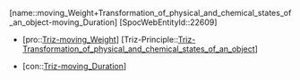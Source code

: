 ﻿---
type: TrizContradiction
aliases:
- moving_Weight+Transformation_of_physical_and_chemical_states_of_an_object-moving_Duration
license: CC BY-SA 4.0
copyright: https://github.com/SpocWeb
IsDeleted: false
IsReadOnly: false
Confidential: public
tags: 
- Triz/Contradiction
---
[name::moving_Weight+Transformation_of_physical_and_chemical_states_of_an_object-moving_Duration]
[SpocWebEntityId::22609]
+ [pro::[Triz-moving_Weight](tech/Triz/Parameter/Triz-moving_Weight.md)]
[Triz-Principle::[Triz-Transformation_of_physical_and_chemical_states_of_an_object](tech/Triz/Principle/Triz-Transformation_of_physical_and_chemical_states_of_an_object.md)]
- [con::[Triz-moving_Duration](tech/Triz/Parameter/Triz-moving_Duration.md)]

